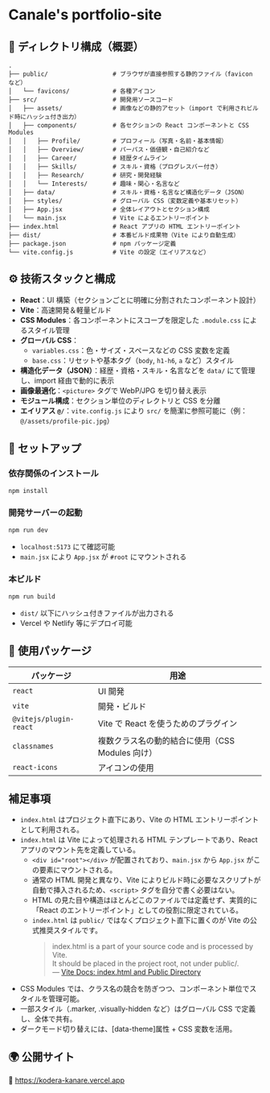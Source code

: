 # Canale's portfolio-site

## 📁 ディレクトリ構成（概要）

```
.
├── public/                  # ブラウザが直接参照する静的ファイル（favicon など）
│   └── favicons/            # 各種アイコン
├── src/                     # 開発用ソースコード
│   ├── assets/              # 画像などの静的アセット（import で利用されビルド時にハッシュ付き出力）
│   ├── components/          # 各セクションの React コンポーネントと CSS Modules
│   │   ├── Profile/         # プロフィール（写真・名前・基本情報）
│   │   ├── Overview/        # パーパス・価値観・自己紹介など
│   │   ├── Career/          # 経歴タイムライン
│   │   ├── Skills/          # スキル・資格（プログレスバー付き）
│   │   ├── Research/        # 研究・開発経験
│   │   └── Interests/       # 趣味・関心・名言など
│   ├── data/                # スキル・資格・名言など構造化データ（JSON）
│   ├── styles/              # グローバル CSS（変数定義や基本リセット）
│   ├── App.jsx              # 全体レイアウトとセクション構成
│   └── main.jsx             # Vite によるエントリーポイント
├── index.html               # React アプリの HTML エントリーポイント
├── dist/                    # 本番ビルド成果物（Vite により自動生成）
├── package.json             # npm パッケージ定義
└── vite.config.js           # Vite の設定（エイリアスなど）
```

## ⚙️ 技術スタックと構成

- **React**：UI 構築（セクションごとに明確に分割されたコンポーネント設計）
- **Vite**：高速開発＆軽量ビルド
- **CSS Modules**：各コンポーネントにスコープを限定した `.module.css` によるスタイル管理
- **グローバル CSS**：
  - `variables.css`：色・サイズ・スペースなどの CSS 変数を定義
  - `base.css`：リセットや基本タグ（`body`, `h1-h6`, `a` など）スタイル
- **構造化データ（JSON）**：経歴・資格・スキル・名言などを `data/` にて管理し、import 経由で動的に表示
- **画像最適化**：`<picture>` タグで WebP/JPG を切り替え表示
- **モジュール構成**：セクション単位のディレクトリと CSS を分離
- **エイリアス `@/`**：`vite.config.js` により `src/` を簡潔に参照可能に（例：`@/assets/profile-pic.jpg`）

## 🚀 セットアップ

### 依存関係のインストール

```bash
npm install
```

### 開発サーバーの起動

```bash
npm run dev
```

- `localhost:5173` にて確認可能
- `main.jsx` により `App.jsx` が `#root` にマウントされる

### 本ビルド

```bash
npm run build
```

- `dist/` 以下にハッシュ付きファイルが出力される
- Vercel や Netlify 等にデプロイ可能

## 🧾 使用パッケージ

| パッケージ             | 用途                                             |
| ---------------------- | ------------------------------------------------ |
| `react`                | UI 開発                                          |
| `vite`                 | 開発・ビルド                                     |
| `@vitejs/plugin-react` | Vite で React を使うためのプラグイン             |
| `classnames`           | 複数クラス名の動的結合に使用（CSS Modules 向け） |
| `react-icons`          | アイコンの使用                                   |

## 補足事項

- `index.html` はプロジェクト直下にあり、Vite の HTML エントリーポイントとして利用される。
- `index.html` は Vite によって処理される HTML テンプレートであり、React アプリのマウント先を定義している。
  - `<div id="root"></div>` が配置されており、`main.jsx` から `App.jsx` がこの要素にマウントされる。
  - 通常の HTML 開発と異なり、Vite によりビルド時に必要なスクリプトが自動で挿入されるため、`<script>` タグを自分で書く必要はない。
  - HTML の見た目や構造はほとんどこのファイルでは定義せず、実質的に「React のエントリーポイント」としての役割に限定されている。
  - `index.html` は `public/` ではなくプロジェクト直下に置くのが Vite の公式推奨スタイルです。
    > index.html is a part of your source code and is processed by Vite. \
    > It should be placed in the project root, not under public/.\
    > — [Vite Docs: index.html and Public Directory](https://vite.dev/guide/#index-html-and-project-root)
- CSS Modules では、クラス名の競合を防ぎつつ、コンポーネント単位でスタイルを管理可能。
- 一部スタイル（.marker, .visually-hidden など）はグローバル CSS で定義し、全体で共有。
- ダークモード切り替えには、[data-theme]属性 + CSS 変数を活用。

## 🌍 公開サイト

🔗 https://kodera-kanare.vercel.app
